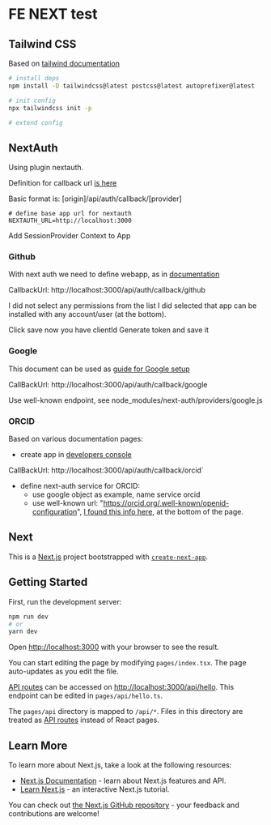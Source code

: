 # FE NEXT test

## Tailwind CSS

Based on [tailwind documentation](https://tailwindcss.com/docs/guides/nextjs)

```bash
# install deps
npm install -D tailwindcss@latest postcss@latest autoprefixer@latest

# init config
npx tailwindcss init -p

# extend config
```

## NextAuth

Using plugin nextauth.

Definition for callback url [is here](https://next-auth.js.org/configuration/providers/oauth-provider)

Basic format is: [origin]/api/auth/callback/[provider]

```env
# define base app url for nextauth
NEXTAUTH_URL=http://localhost:3000
```

Add SessionProvider Context to App

### Github

With next auth we need to define webapp, as in [documentation](https://next-auth.js.org/providers/github)

CallbackUrl: http://localhost:3000/api/auth/callback/github

I did not select any permissions from the list
I did selected that app can be installed with any account/user (at the bottom).

Click save now you have clientId
Generate token and save it

### Google

This document can be used as [guide for Google setup](https://dev.to/ndom91/adding-authentication-to-an-existing-serverless-next-js-app-in-no-time-with-nextauth-js-192h)

CallBackUrl: http://localhost:3000/api/auth/callback/google

Use well-known endpoint, see node_modules/next-auth/providers/google.js

### ORCID

Based on various documentation pages:

- create app in [developers console](https://info.orcid.org/documentation/api-tutorials/api-tutorial-get-and-authenticated-orcid-id/#easy-faq-2606)

CallBackUrl: http://localhost:3000/api/auth/callback/orcid`

- define next-auth service for ORCID:
  - use google object as example, name service orcid
  - use well-known url: "https://orcid.org/.well-known/openid-configuration", [I found this info here](https://github.com/ORCID/ORCID-Source/blob/master/orcid-web/ORCID_AUTH_WITH_OPENID_CONNECT.md), at the bottom of the page.

## Next

This is a [Next.js](https://nextjs.org/) project bootstrapped with [`create-next-app`](https://github.com/vercel/next.js/tree/canary/packages/create-next-app).

## Getting Started

First, run the development server:

```bash
npm run dev
# or
yarn dev
```

Open [http://localhost:3000](http://localhost:3000) with your browser to see the result.

You can start editing the page by modifying `pages/index.tsx`. The page auto-updates as you edit the file.

[API routes](https://nextjs.org/docs/api-routes/introduction) can be accessed on [http://localhost:3000/api/hello](http://localhost:3000/api/hello). This endpoint can be edited in `pages/api/hello.ts`.

The `pages/api` directory is mapped to `/api/*`. Files in this directory are treated as [API routes](https://nextjs.org/docs/api-routes/introduction) instead of React pages.

## Learn More

To learn more about Next.js, take a look at the following resources:

- [Next.js Documentation](https://nextjs.org/docs) - learn about Next.js features and API.
- [Learn Next.js](https://nextjs.org/learn) - an interactive Next.js tutorial.

You can check out [the Next.js GitHub repository](https://github.com/vercel/next.js/) - your feedback and contributions are welcome!
